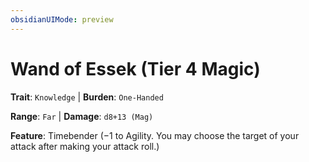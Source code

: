 ```yaml
---
obsidianUIMode: preview
---
```

# Wand of Essek (Tier 4 Magic)

**Trait**: `Knowledge` | **Burden**: `One-Handed`

**Range**: `Far` | **Damage**: `d8+13 (Mag)`

**Feature**: Timebender (−1 to Agility. You may choose the target of your attack after making your attack roll.)

